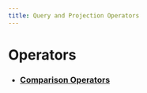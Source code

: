 ```yaml
---
title: Query and Projection Operators
---
```


# Operators
- ### [Comparison Operators](comparison)
